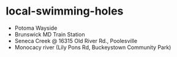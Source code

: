 # local-swimming-holes
- Potoma Wayside 
- Brunswick MD Train Station
- Seneca Creek @ 16315 Old River Rd., Poolesville
- Monocacy river (Lily Pons Rd, Buckeystown Community Park)
